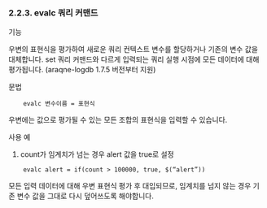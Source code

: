 ### 2.2.3. evalc 쿼리 커맨드


기능

우변의 표현식을 평가하여 새로운 쿼리 컨텍스트 변수를 할당하거나 기존의 변수 값을 대체합니다. set 쿼리 커맨드와 다르게 입력되는 쿼리 실행 시점에 모든 데이터에 대해 평가됩니다. (araqne-logdb 1.7.5 버전부터 지원)

문법

~~~
	evalc 변수이름 = 표현식
~~~

우변에는 값으로 평가될 수 있는 모든 조합의 표현식을 입력할 수 있습니다.

사용 예

1) count가 임계치가 넘는 경우 alert 값을 true로 설정

~~~
	evalc alert = if(count > 100000, true, $(“alert”))
~~~

모든 입력 데이터에 대해 우변 표현식 평가 후 대입되므로, 임계치를 넘지 않는 경우 기존 변수 값을 그대로 다시 덮어쓰도록 해야합니다.

